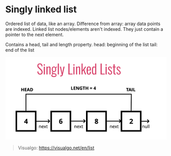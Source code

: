 # Singly linked list
Ordered list of data, like an array. Difference from array: array data points are indexed.
Linked list nodes/elements aren't indexed. They just contain a pointer to the next element.

Contains a head, tail and length property.
head: beginning of the list
tail: end of the list

![Singly Linked list](https://github.com/ernestdolog/js-algorithms-cheatsheet/blob/main/assets/pics/singly_linked_list.png)

> Visualgo: https://visualgo.net/en/list